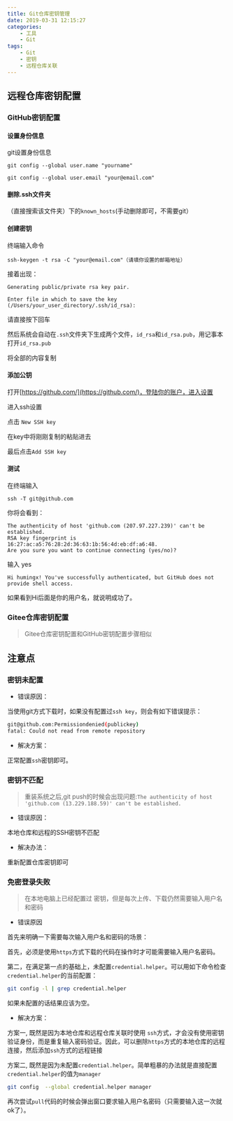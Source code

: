 ```yaml
---
title: Git仓库密钥管理
date: 2019-03-31 12:15:27
categories:
	- 工具
	- Git
tags:
	- Git
	- 密钥
	- 远程仓库关联
---
```



## 远程仓库密钥配置

### GitHub密钥配置

#### 设置身份信息

git设置身份信息

```shell
git config --global user.name "yourname"

git config --global user.email "your@email.com"
```

#### 删除.ssh文件夹

（直接搜索该文件夹）下的`known_hosts`(手动删除即可，不需要git）

#### 创建密钥

终端输入命令

```shell
ssh-keygen -t rsa -C "your@email.com"（请填你设置的邮箱地址）
```

接着出现：

```shell
Generating public/private rsa key pair.

Enter file in which to save the key (/Users/your_user_directory/.ssh/id_rsa):
```

请直接按下回车

然后系统会自动在`.ssh`文件夹下生成两个文件，`id_rsa`和`id_rsa.pub`，用记事本打开`id_rsa.pub`

将全部的内容复制

#### 添加公钥

打开[https://github.com/](https://github.com/)，登陆你的账户，进入设置

进入ssh设置

点击 `New SSH key`

在key中将刚刚复制的粘贴进去

最后点击`Add SSH key`

#### 测试

在终端输入

```shell
ssh -T git@github.com
```

你将会看到：

```shell
The authenticity of host 'github.com (207.97.227.239)' can't be established.
RSA key fingerprint is 16:27:ac:a5:76:28:2d:36:63:1b:56:4d:eb:df:a6:48.
Are you sure you want to continue connecting (yes/no)?
```

输入 yes

```shell
Hi humingx! You've successfully authenticated, but GitHub does not provide shell access.
```

如果看到Hi后面是你的用户名，就说明成功了。

### Gitee仓库密钥配置

>   Gitee仓库密钥配置和GitHub密钥配置步骤相似

## 注意点

### 密钥未配置

-   错误原因：

当使用git方式下载时，如果没有配置过`ssh key`，则会有如下错误提示：

```bash
git@github.com:Permissiondenied(publickey) 
fatal: Could not read from remote repository
```

-   解决方案：

正常配置`ssh`密钥即可。

### 密钥不匹配

> 重装系统之后,git push的时候会出现问题:`The authenticity of host 'github.com (13.229.188.59)' can't be established.`

-   错误原因：

本地仓库和远程的SSH密钥不匹配

-   解决办法：

重新配置仓库密钥即可

### 免密登录失败

>   在本地电脑上已经配置过 密钥，但是每次上传、下载仍然需要输入用户名和密码

-   错误原因

首先来明确一下需要每次输入用户名和密码的场景：

首先，必须是使用`https`方式下载的代码在操作时才可能需要输入用户名密码。

第二，在满足第一点的基础上，未配置`credential.helper`。可以用如下命令检查`credential.helper`的当前配置：

```bash
git config -l | grep credential.helper
```


如果未配置的话结果应该为空。

-   解决方案：

方案一, 既然是因为本地仓库和远程仓库关联时使用 `ssh`方式，才会没有使用密钥验证身份，而是重复输入密码验证。因此，可以删除`https`方式的本地仓库的远程连接，然后添加`ssh`方式的远程链接

方案二, 既然是因为未配置`credential.helper`。简单粗暴的办法就是直接配置`credential.helper`的值为`manager`

```bash
git config  --global credential.helper manager
```

再次尝试`pull`代码的时候会弹出窗口要求输入用户名密码（只需要输入这一次就ok了）。

